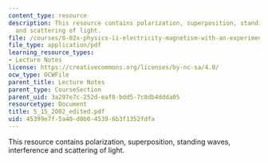 ```yaml
---
content_type: resource
description: This resource contains polarization, superposition, standing waves, interference
  and scattering of light.
file: /courses/8-02x-physics-ii-electricity-magnetism-with-an-experimental-focus-spring-2005/45399e7f5a40d0b045396b3f1352fdfa_5_15_2002_edited.pdf
file_type: application/pdf
learning_resource_types:
- Lecture Notes
license: https://creativecommons.org/licenses/by-nc-sa/4.0/
ocw_type: OCWFile
parent_title: Lecture Notes
parent_type: CourseSection
parent_uid: 3a297e7c-252d-eaf8-bdd5-7c8db4ddda05
resourcetype: Document
title: 5_15_2002_edited.pdf
uid: 45399e7f-5a40-d0b0-4539-6b3f1352fdfa
---
```

This resource contains polarization, superposition, standing waves, interference and scattering of light.